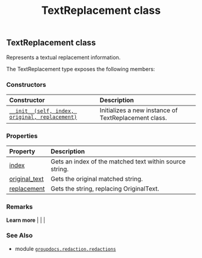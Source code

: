 ﻿---
title: TextReplacement class
second_title: GroupDocs.Redaction for Python via .NET API References
description: 
type: docs
weight: 240
url: /python-net/groupdocs.redaction.redactions/textreplacement/
is_root: false
---

## TextReplacement class

Represents a textual replacement information.



The TextReplacement type exposes the following members:

### Constructors
| Constructor | Description |
| :- | :- |
| [`__init__(self, index, original, replacement)`](/redaction/python-net/groupdocs.redaction.redactions/textreplacement/__init__/#int-str-str) | Initializes a new instance of TextReplacement class. |


### Properties
| Property | Description |
| :- | :- |
| [index](/redaction/python-net/groupdocs.redaction.redactions/textreplacement/index) | Gets an index of the matched text within source string. |
| [original_text](/redaction/python-net/groupdocs.redaction.redactions/textreplacement/original_text) | Gets the original matched string. |
| [replacement](/redaction/python-net/groupdocs.redaction.redactions/textreplacement/replacement) | Gets the string, replacing OriginalText. |



### Remarks 


**Learn more** |
|
 |

### See Also
* module [`groupdocs.redaction.redactions`](..)
